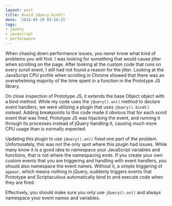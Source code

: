 ```yaml
---
layout: post
title: Avoid jQuery.bind()
date: '2014-04-29 03:58:31'
tags:
- jquery
- javascript
- performance
---
```


When chasing down performance issues, you never know what kind of problems you will find. I was looking for something that would cause jitter when scrolling on the page. After looking at the custom code that runs on every scroll event, I still had not found a reason for the jitter. Looking at the JavaScript CPU profile when scrolling in Chrome showed that there was an overwhelming majority of the time spent in a function in the Prototype JS library.

On close inspection of Prototype JS, it extends the base Object object with a bind method. While my code uses the `jQuery().on()` method to declare event handlers, we were utilizing a plugin that uses `jQuery().bind()` instead. Adding breakpoints to this code made it obvious that for each scroll event that was fired, Prototype JS was hijacking the event, and running it through its processes instead of jQuery handling it, causing much more CPU usage than is normally expected.

Updating this plugin to use `jQuery().on()` fixed one part of the problem. Unfortunately, this was not the only spot where this plugin had issues. While many know it is a good idea to namespace your JavaScript variables and functions, that is not where the namespacing ends. If you create your own custom events that you are triggering and handling with event handlers, you should also namespace the event names. Without it, a simple triggering of `appear`, which means nothing in jQuery, suddenly triggers events that Prototype and Scriptaculous automatically bind to and execute code when they are fired.

Effectively, you should make sure you only use `jQuery().on()` and always namespace your event names and variables.